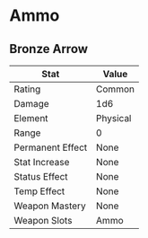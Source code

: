 # Ammo

## Bronze Arrow

| Stat             | Value    |
| ---------------- | -------- |
| Rating           | Common   |
| Damage           | 1d6      |
| Element          | Physical |
| Range            | 0        |
| Permanent Effect | None     |
| Stat Increase    | None     |
| Status Effect    | None     |
| Temp Effect      | None     |
| Weapon Mastery   | None     |
| Weapon Slots     | Ammo     |
